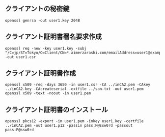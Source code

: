 ## クライアントの秘密鍵

```
openssl genrsa -out user1.key 2048
```

## クライアント証明書署名要求作成

```
openssl req -new -key user1.key -subj "/C=jp/ST=Tokyo/O=Client/CN=*.aimerzarashi.com/emailAddress=user1@example.com" -out user1.csr
```

## クライアント証明書作成

```
openssl x509 -req -days 3650 -in user1.csr -CA ../inCA2.pem -CAkey ../inCA2.key -CAcreateserial -extfile ../san.txt -out user1.pem
openssl x509 -text -noout -in user1.pem
```

## クライアント証明書のインストール

```
openssl pkcs12 -export -in user1.pem -inkey user1.key -certfile ../inCA2.pem -out user1.p12 -passin pass:P@ssw0rd -passout pass:P@ssw0rd
```

